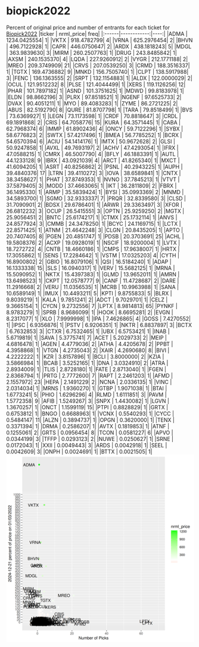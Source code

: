 # biopick2022
Percent of original price and number of entrants for each ticket for [Biopick2022](https://twitter.com/hashtag/Biopick2022)
|ticker |   nrml_price| freq|
|:------|------------:|----:|
|ADMA   | 1234.0425554|    1|
|VKTX   |  918.4782799|    4|
|VRNA   |  625.2976454|    2|
|BHVN   |  496.7122928|    1|
|CAPR   |  446.0750647|    2|
|ARDX   |  438.1818243|    5|
|MDGL   |  363.9839630|    3|
|MIRM   |  260.2507763|    1|
|DRUG   |  243.8485842|    1|
|AXSM   |  240.1535370|    4|
|LQDA   |  227.9260912|    2|
|VYGR   |  212.1771188|    2|
|MREO   |  209.3749909|   21|
|CRVS   |  207.0539250|    3|
|CRMD   |  188.3516337|    1|
|TGTX   |  169.4736882|    9|
|MNKD   |  156.7505740|    1|
|CLPT   |  138.5917988|    3|
|FENC   |  136.1363555|    2|
|SRPT   |  132.1154883|    1|
|ALDX   |  122.0000029|    2|
|OCUL   |  121.9512232|    8|
|PLSE   |  121.4044499|    1|
|XERS   |  119.1126256|   12|
|PHAR   |  101.7897182|    1|
|ASND   |  101.3751625|    1|
|MDWD   |   99.8183978|    1|
|ELDN   |   98.8662196|    3|
|PLRX   |   97.8518521|    1|
|NGENF  |   97.6525733|    2|
|DVAX   |   90.4051211|    1|
|MYO    |   89.4083283|    1|
|ZYME   |   86.2721225|    2|
|ABUS   |   82.5192790|    8|
|QURE   |   81.8707798|    1|
|TARA   |   79.8518499|    1|
|BVS    |   73.6369927|    1|
|LEGN   |   73.1173598|    1|
|CRDF   |   70.8818647|    3|
|CRDL   |   69.1891868|    2|
|CRIS   |   64.7058776|   15|
|KURA   |   64.3571445|    1|
|CABA   |   62.7968374|    6|
|IMMP   |   61.8902436|    4|
|ONCY   |   59.7122296|    1|
|SYBX   |   58.6776823|    2|
|SWTX   |   57.4217496|    1|
|BMEA   |   56.7785252|    1|
|BCRX   |   54.6570394|    6|
|ACIU   |   54.1414176|    1|
|IMTX   |   50.9672628|    2|
|GLSI   |   50.9247858|    1|
|AVXL   |   49.7693197|    2|
|ACHV   |   47.4293054|    1|
|IFRX   |   47.0588215|    1|
|CMRX   |   46.5007790|    4|
|BFLY   |   46.1883391|    1|
|AUTL   |   44.1233128|    9|
|IBRX   |   43.0921039|    4|
|ARCT   |   41.8265340|    1|
|MXCT   |   41.6094205|    1|
|ASRT   |   40.8256862|    2|
|PSNL   |   40.2943225|    1|
|AUPH   |   39.4840376|   17|
|LTRN   |   39.4110272|    3|
|IOVA   |   38.6589841|    1|
|CNTX   |   38.3458627|    1|
|PHAT   |   37.8749353|    1|
|NVNO   |   37.7845213|    1|
|VTVT   |   37.5879405|    3|
|MODD   |   37.4663065|    1|
|IKT    |   36.2811809|    2|
|FBRX   |   36.1495330|    1|
|ARMP   |   35.5839424|    1|
|BYSI   |   35.0993369|    2|
|MNMD   |   34.5893700|    1|
|SGMO   |   32.9333337|    7|
|PRQR   |   32.8339580|    3|
|CLSD   |   31.7090901|    2|
|BDSX   |   29.6786401|    1|
|ARWR   |   29.3363497|    3|
|XFOR   |   26.6812232|    3|
|OCUP   |   26.5415551|    3|
|OPTN   |   25.9259250|    2|
|MGTX   |   25.9056451|    2|
|BNTC   |   25.6174217|    1|
|CTMX   |   25.1732114|    1|
|ANVS   |   24.8577924|    3|
|CMMB   |   24.3478250|    1|
|BCYC   |   24.1169715|    1|
|LCTX   |   22.8571425|    1|
|ATNM   |   21.4642248|    3|
|CLGN   |   20.8435205|    1|
|APTO   |   20.7407405|    8|
|PGEN   |   20.4851747|    1|
|PDSB   |   20.3703691|   25|
|ACHL   |   19.5808376|    2|
|ACXP   |   19.0928019|    1|
|NSCIF  |   18.9200004|    1|
|LVTX   |   18.7272722|    4|
|CNTB   |   18.4660186|    1|
|CMPS   |   17.9638007|    1|
|HRTX   |   17.3055862|    1|
|SENS   |   17.2284642|    1|
|VSTM   |   17.0325203|    4|
|CYTH   |   16.8900802|    2|
|GBIO   |   16.8079106|    1|
|QSI    |   16.5184240|    1|
|ADAP   |   16.1333338|   15|
|SLS    |   16.0940317|    1|
|VERV   |   15.5682125|    1|
|MRNA   |   15.5090952|    1|
|NKTX   |   15.4397383|    1|
|GLMD   |   13.9652011|    1|
|AMRN   |   13.6498523|    1|
|CKPT   |   12.0578777|    9|
|CANF   |   11.4728687|    2|
|DARE   |   11.2916668|    2|
|VERU   |   11.0356535|    1|
|MCRB   |   10.9963988|    1|
|SANA   |   10.6589149|    1|
|IMUX   |   10.4493211|    5|
|KPTI   |    9.8755833|    5|
|BLRX   |    9.8039219|    1|
|KALA   |    9.7851241|    2|
|ADCT   |    9.7029701|    1|
|CELZ   |    9.3665154|    1|
|CYCN   |    9.2732556|    7|
|LPTX   |    8.9814813|   65|
|PYNKF  |    8.9783279|    1|
|SPRB   |    8.9686099|    1|
|HOOK   |    8.6695281|    2|
|EVGN   |    8.2317077|    1|
|XLO    |    7.9999998|    1|
|IPA    |    7.4626865|    4|
|GOSS   |    7.4270552|    1|
|IPSC   |    6.9356876|    1|
|PSTV   |    6.9206351|    1|
|NKTR   |    6.8837897|    3|
|BCTX   |    6.7632853|    3|
|CTXR   |    6.7532465|    1|
|UBX    |    6.5753421|    1|
|INAB   |    5.6719819|    1|
|SAVA   |    5.3775741|    7|
|ACET   |    5.2029733|    2|
|MEIP   |    4.6816478|    1|
|AGEN   |    4.4779036|    2|
|ATHA   |    4.4205678|    2|
|PPBT   |    4.3958868|    1|
|VTGN   |    4.2735043|    2|
|XAIR   |    4.2690680|    8|
|BIVI   |    4.2222222|    1|
|KZR    |    3.8157896|    1|
|BCLI   |    3.8000000|    2|
|KZIA   |    3.5866984|    1|
|BCAB   |    3.5252165|    1|
|DNA    |    3.0324910|    2|
|ATRA   |    2.8934009|    1|
|TLIS   |    2.8728180|    1|
|FATE   |    2.8713040|    1|
|FGEN   |    2.8368794|    1|
|PRTG   |    2.7772600|    7|
|RAPT   |    2.2461203|    1|
|AFMD   |    2.1557972|   23|
|HEPA   |    2.1491229|    2|
|NCNA   |    2.0336135|    1|
|VINC   |    2.0314034|    1|
|MRNS   |    1.9360270|    1|
|GTBP   |    1.9071038|    1|
|BTAI   |    1.6773241|    5|
|PHIO   |    1.6296296|    4|
|RLMD   |    1.6111851|    3|
|PAVM   |    1.5772358|    9|
|AFIB   |    1.5249267|    3|
|SNPX   |    1.4430082|    1|
|LGVN   |    1.3670257|    1|
|ONCT   |    1.1599119|   15|
|PTPI   |    0.8828829|    1|
|GRTX   |    0.6753812|    1|
|BNGO   |    0.6688963|    1|
|VCNX   |    0.5540293|    1|
|CYCC   |    0.5484147|   11|
|ALZN   |    0.3894737|    1|
|OPGN   |    0.3620000|    1|
|TENX   |    0.3371394|    1|
|DRMA   |    0.2586207|    1|
|AVTX   |    0.1819853|    1|
|ATNF   |    0.1255061|    2|
|GRTS   |    0.0956454|    8|
|TCON   |    0.0581227|    6|
|APVO   |    0.0344199|    3|
|TFFP   |    0.0293123|    2|
|NUWE   |    0.0250627|    1|
|SRNE   |    0.0172043|    1|
|XXII   |    0.0049443|    3|
|ARDS   |    0.0042918|    1|
|SEEL   |    0.0042609|    3|
|ONPH   |    0.0024691|    1|
|BTTX   |    0.0021505|    1|
![retvspicks](biopicks.png?raw=true)
